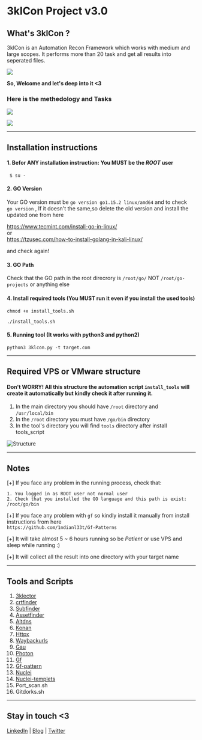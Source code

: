 # 3klCon Project v3.0

## What's 3klCon ? 
3klCon is an Automation Recon Framework which works with medium and large scopes. 
It performs more than 20 task and get all results into seperated files. 

![](https://github.com/eslam3kl/3klCon/blob/v3/Results.png)

**So, Welcome and let's deep into it <3**

### Here is the methedology and Tasks
![](https://github.com/eslam3kl/3klCon/blob/v2.0/3klcon-MEthedology.png)


![](https://github.com/eslam3kl/3klCon/blob/v3/start.png)


----------------------------------------
## Installation instructions

#### 1. Befor ANY installation instruction: You MUST be the _ROOT_ user
`  $ su - `



#### 2. GO Version 
Your GO version must be `go version go1.15.2 linux/amd64` and to check 
` go version` , If it doesn't the same,so delete the old version and install the updated one from here 

https://www.tecmint.com/install-go-in-linux/
\
or 
\
https://tzusec.com/how-to-install-golang-in-kali-linux/

and check again! 


#### 3. GO Path
Check that the GO path in the root direcrory is
`/root/go/` 
NOT
`/root/go-projects` 
or anything else 



#### 4. Install required tools (You MUST run it even if you install the used tools) 

` chmod +x install_tools.sh `

` ./install_tools.sh ` 



#### 5. Running tool (It works with python3 and python2)

` python3 3klcon.py -t target.com ` 

----------------------------------------

## Required VPS or VMware structure 

#### Don't WORRY! All this structure the automation script `install_tools` will create it automatically but kindly check it after running it.  

1. In the main directory you should have `/root` directory and `/usr/local/bin`
2. In the `/root` directory you must have `/go/bin` directory
3. In the tool's directory you will find `tools` directory after install tools_script 

![Structure](https://github.com/eslam3kl/3klCon/blob/v2.0/structure.png)

----------------------------------------
## Notes
[+] If you face any problem in the running process, check that: 
    
    1. You logged in as ROOT user not normal user 
    2. Check that you installed the GO language and this path is exist: /root/go/bin  
   
[+] If you face any problem with `gf` so kindly install it manually from install instructions from here 
   \
   `https://github.com/1ndianl33t/Gf-Patterns`
  
[+] It will take almost 5 ~ 6 hours running so be _Patient_ or use VPS and sleep while running :) 

[+] It will collect all the result into one directory with your target name 

----------------------------------------
## Tools and Scripts 
1. [3klector](https://github.com/eslam3kl/3klector)
2. [crtfinder](https://github.com/eslam3kl/crtfinder)
3. [Subfinder](https://github.com/projectdiscovery/subfinder)
4. [Assetfinder](https://github.com/tomnomnom/assetfinder)
5. [Altdns](https://github.com/infosec-au/altdns)
6. [Konan](https://github.com/m4ll0k/Konan)
7. [Httpx](https://github.com/projectdiscovery/httpx)
8. [Waybackurls](https://github.com/tomnomnom/waybackurls)
9. [Gau](https://github.com/lc/gau)
10. [Photon](https://github.com/s0md3v/Photon)
11. [Gf](https://github.com/tomnomnom/gf)
12. [Gf-pattern](https://github.com/1ndianl33t/Gf-Patterns)
13. [Nuclei](https://github.com/projectdiscovery/nuclei)
14. [Nuclei-templets](https://github.com/projectdiscovery/nuclei-templates)
15. Port_scan.sh 
16. Gitdorks.sh 

----------------------------------------
## Stay in touch <3 
[LinkedIn](https://www.linkedin.com/in/eslam-akl-6b998614a/) | [Blog](https://eslam3kl.medium.com/)  |  [Twitter](https://twitter.com/eslam3kll)

